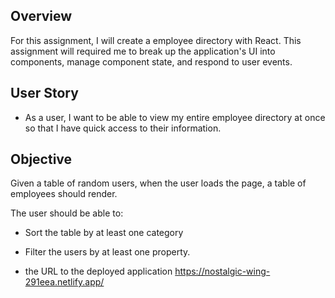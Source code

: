 ## Overview

For this assignment, I will create a employee directory with React. This assignment will required me to break up the application's UI into components, manage component state, and respond to user events.

## User Story

* As a user, I want to be able to view my entire employee directory at once so that I have quick access to their information.


## Objective

Given a table of random users, when the user loads the page, a table of employees should render. 

The user should be able to:

  * Sort the table by at least one category

  * Filter the users by at least one property.



* the URL to the deployed application
https://nostalgic-wing-291eea.netlify.app/


